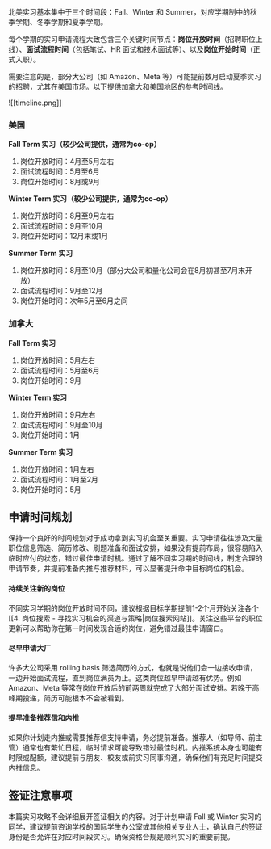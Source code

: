 北美实习基本集中于三个时间段：Fall、Winter 和 Summer，对应学期制中的秋季学期、冬季学期和夏季学期。

每个学期的实习申请流程大致包含三个关键时间节点：**岗位开放时间**（招聘职位上线）、**面试流程时间**（包括笔试、HR 面试和技术面试等）、以及**岗位开始时间**（正式入职）。

需要注意的是，部分大公司（如 Amazon、Meta 等）可能提前数月启动夏季实习的招聘，尤其在美国市场。以下提供加拿大和美国地区的参考时间线。

![[timeline.png]]
### 美国
**Fall Term 实习（较少公司提供，通常为co-op）**

1. 岗位开放时间：4月至5月左右
2. 面试流程时间：5月至6月
3. 岗位开始时间：8月或9月

**Winter Term 实习（较少公司提供，通常为co-op）**

1. 岗位开放时间：8月至9月左右
2. 面试流程时间：9月至10月
3. 岗位开始时间：12月末或1月

**Summer Term 实习**

1. 岗位开放时间：8月至10月（部分大公司和量化公司会在8月初甚至7月末开放）
2. 面试流程时间：9月至12月
3. 岗位开始时间：次年5月至6月之间

### 加拿大
**Fall Term 实习**

1. 岗位开放时间：5月左右
2. 面试流程时间：5月至6月
3. 岗位开始时间：9月

**Winter Term 实习**

1. 岗位开放时间：9月左右
2. 面试流程时间：9月至10月
3. 岗位开始时间：1月

**Summer Term 实习**

1. 岗位开放时间：1月左右
2. 面试流程时间：1月至2月
3. 岗位开始时间：5月

## 申请时间规划
保持一个良好的时间规划对于成功拿到实习机会至关重要。实习申请往往涉及大量职位信息筛选、简历修改、刷题准备和面试安排，如果没有提前布局，很容易陷入临时应付的状态，错过最佳申请时机。通过了解不同实习期的时间线，制定合理的申请节奏，并提前准备内推与推荐材料，可以显著提升命中目标岗位的机会。
#### 持续关注新的岗位
不同实习学期的岗位开放时间不同，建议根据目标学期提前1-2个月开始关注各个[[4. 岗位搜索 - 寻找实习机会的渠道与策略|岗位搜索网站]]。关注这些平台的职位更新可以帮助你在第一时间发现合适的岗位，避免错过最佳申请窗口。
#### 尽早申请大厂
许多大公司采用 rolling basis 筛选简历的方式，也就是说他们会一边接收申请，一边开始面试流程，直到岗位满员为止。这类岗位越早申请越有优势。例如 Amazon、Meta 等常在岗位开放后的前两周就完成了大部分面试安排。若晚于高峰期投递，简历可能根本不会被看到。
#### 提早准备推荐信和内推
如果你计划走内推或需要推荐信支持申请，务必提前准备。推荐人（如导师、前主管）通常也有繁忙日程，临时请求可能导致错过最佳时机。内推系统本身也可能有时限或配额，建议提前与朋友、校友或前实习同事沟通，确保他们有充足时间提交内推信息。
## 签证注意事项
本篇实习攻略不会详细展开签证相关的内容。对于计划申请 Fall 或 Winter 实习的同学，建议提前咨询学校的国际学生办公室或其他相关专业人士，确认自己的签证身份是否允许在对应时间段实习。确保资格合规是顺利实习的重要前提。